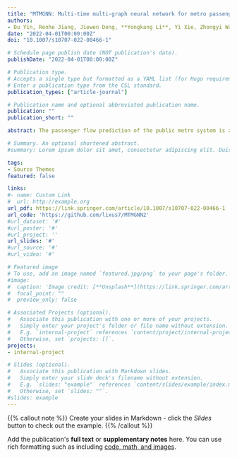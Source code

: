 ```yaml
---
title: "MTMGNN: Multi-time multi-graph neural network for metro passenger flow prediction"
authors:
- Du Yin, Renhe Jiang, Jiewen Deng, **Yongkang Li**, Yi Xie, Zhongyi Wang, Yifan Zhou, Xuan Song, Jedi S Shang
date: "2022-04-01T00:00:00Z"
doi: "10.1007/s10707-022-00466-1"

# Schedule page publish date (NOT publication's date).
publishDate: "2022-04-01T00:00:00Z"

# Publication type.
# Accepts a single type but formatted as a YAML list (for Hugo requirements).
# Enter a publication type from the CSL standard.
publication_types: ["article-journal"]

# Publication name and optional abbreviated publication name.
publication: ""
publication_short: ""

abstract: The passenger flow prediction of the public metro system is a core and critical part of the intelligent transportation system, and is essential for traffic management, metro planning, and emergency safety measures. Most methods chose the recent segment from historical data as input to predict the future traffic flow; however, this would lead to the loss of the inherent characteristic information of the metro passenger flow’s daily morning and evening peak. Therefore, this study aggregates the recent-term and long-term information and use a long-term Gated Convolutional Neural Network (Gated CNN) to extract the temporal feature from the complex historical data. On the other hand, typical models did not consider the different spatial dependencies between different metro stations; this work proposes various adjacent relationships to characterize the degree of association between nodes. In order to extract spatial and temporal features at the same time, the historical data of recent-term and long-term is merged together to extract spatial features through a multi-graph neural network module. By combining Gated CNN and multi-graph module, we propose a multi-time multi-graph neural network named MTMGNN for metro passenger flow prediction. The result of our experiment on real-world datasets shows that our model MTMGNN is better than all state-of-art methods.

# Summary. An optional shortened abstract.
#summary: Lorem ipsum dolor sit amet, consectetur adipiscing elit. Duis posuere tellus ac convallis placerat. Proin tincidunt magna sed ex sollicitudin condimentum.

tags:
- Source Themes
featured: false

links:
#- name: Custom Link
#  url: http://example.org
url_pdf: https://link.springer.com/article/10.1007/s10707-022-00466-1
url_code: 'https://github.com/lixus7/MTMGNN2'
#url_dataset: '#'
#url_poster: '#'
#url_project: ''
url_slides: '#'
#url_source: '#'
#url_video: '#'

# Featured image
# To use, add an image named `featured.jpg/png` to your page's folder. 
#image:
#  caption: 'Image credit: [**Unsplash**](https://link.springer.com/article/10.1007/s10707-022-00466-1/figures/3)'
#  focal_point: ""
#  preview_only: false

# Associated Projects (optional).
#   Associate this publication with one or more of your projects.
#   Simply enter your project's folder or file name without extension.
#   E.g. `internal-project` references `content/project/internal-project/index.md`.
#   Otherwise, set `projects: []`.
projects:
- internal-project

# Slides (optional).
#   Associate this publication with Markdown slides.
#   Simply enter your slide deck's filename without extension.
#   E.g. `slides: "example"` references `content/slides/example/index.md`.
#   Otherwise, set `slides: ""`.
#slides: example
---
```


{{% callout note %}}
Create your slides in Markdown - click the *Slides* button to check out the example.
{{% /callout %}}

Add the publication's **full text** or **supplementary notes** here. You can use rich formatting such as including [code, math, and images](https://docs.hugoblox.com/content/writing-markdown-latex/).
